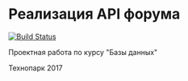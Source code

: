 # Реализация API форума

[![Build Status](https://travis-ci.org/kgulyy/database-forum-api.svg?branch=master)](https://travis-ci.org/kgulyy/database-forum-api)

Проектная работа по курсу "Базы данных"

Технопарк 2017